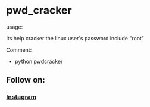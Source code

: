 # pwd_cracker
usage:

Its help cracker the linux user's password include "root"

Comment:
* python pwdcracker

<h2>Follow on:</h2>
<h3><a href="https://www.instagram.com/jutrmraja/">Instagram</a></h3>
